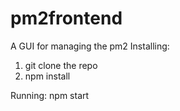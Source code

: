 # pm2frontend
A GUI for managing the pm2
Installing:
1. git clone the repo
2. npm install

Running:
npm start


